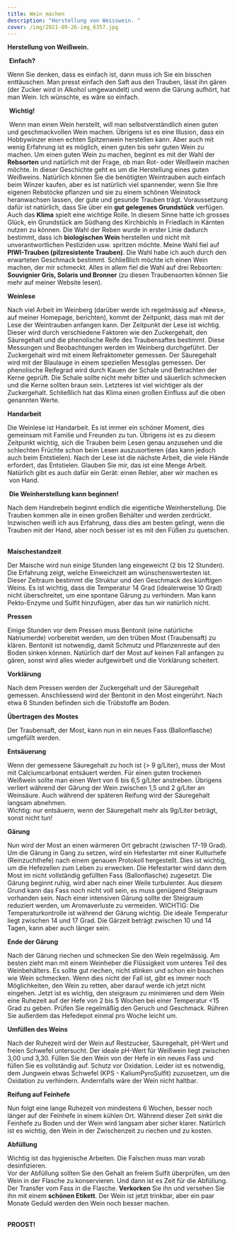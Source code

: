 ```yaml
---
title: Wein machen
description: "Herstellung von Weisswein. "
cover: /img/2021-09-26-img_6357.jpg
---
```



**Herstellung von Weißwein.**

 **Einfach?**

Wenn Sie denken, dass es einfach ist, dann muss ich Sie ein bisschen enttäuschen. Man presst einfach den Saft aus den Trauben, lässt ihn gären (der Zucker wird in Alkohol umgewandelt) und wenn die Gärung aufhört, hat man Wein. Ich wünschte, es wäre so einfach.  

 **Wichtig!**

 Wenn man einen Wein herstellt, will man selbstverständlich einen guten und geschmackvollen Wein machen. Übrigens ist es eine Illusion, dass ein Hobbywinzer einen echten Spitzenwein herstellen kann. Aber auch mit wenig Erfahrung ist es möglich, einen guten bis sehr guten Wein zu machen. Um einen guten Wein zu machen, beginnt es mit der Wahl der **Rebsorten** und natürlich mit der Frage, ob man Rot- oder Weißwein machen möchte. In dieser Geschichte geht es um die Herstellung eines guten Weißweins. Natürlich können Sie die benötigten Weintrauben auch einfach beim Winzer kaufen, aber es ist natürlich viel spannender, wenn Sie Ihre eigenen Rebstöcke pflanzen und sie zu einem schönen Weinstock heranwachsen lassen, der gute und gesunde Trauben trägt. Voraussetzung dafür ist natürlich, dass Sie über ein **gut gelegenes Grundstück** verfügen. Auch das **Klima** spielt eine wichtige Rolle. In diesem Sinne hatte ich grosses Glück, ein Grundstück am Südhang des Kirchbichls in Friedlach in Kärnten nutzen zu können. Die Wahl der Reben wurde in erster Linie dadurch bestimmt, dass ich **biologischen Wein** herstellen und nicht mit unverantwortlichen Pestiziden usw. spritzen möchte. Meine Wahl fiel auf **PIWI-Trauben (pilzresistente Trauben)**. Die Wahl habe ich auch durch den erwarteten Geschmack bestimmt. Schließlich möchte ich einen Wein machen, der mir schmeckt. Alles in allem fiel die Wahl auf drei Rebsorten: **Souvignier Gris, Solaris und Bronner** (zu diesen Traubensorten können Sie mehr auf meiner Website lesen).

**Weinlese**

Nach viel Arbeit im Weinberg (darüber werde ich regelmässig auf «News», auf meiner Homepage, berichten), kommt der Zeitpunkt, dass man mit der Lese der Weintrauben anfangen kann. Der Zeitpunkt der Lese ist wichtig. Dieser wird durch verschiedene Faktoren wie den Zuckergehalt, den Säuregehalt und die phenolische Reife des Traubensaftes bestimmt. Diese Messungen und Beobachtungen werden im Weinberg durchgeführt. Der Zuckergehalt wird mit einem Refraktometer gemessen. Der Säuregehalt wird mit der Blaulauge in einem speziellen Messglas gemessen. Der phenolische Reifegrad wird durch Kauen der Schale und Betrachten der Kerne geprüft. Die Schale sollte nicht mehr bitter und säuerlich schmecken und die Kerne sollten braun sein. Letzteres ist viel wichtiger als der Zuckergehalt. Schließlich hat das Klima einen großen Einfluss auf die oben genannten Werte. 

**Handarbeit** 

Die Weinlese ist Handarbeit. Es ist immer ein schöner Moment, dies gemeinsam mit Familie und Freunden zu tun. Übrigens ist es zu diesem Zeitpunkt wichtig, sich die Trauben beim Lesen genau anzusehen und die schlechten Früchte schon beim Lesen auszusortieren (das kann jedoch auch beim Entstielen). Nach der Lese ist die nächste Arbeit, die viele Hände erfordert, das Entstielen. Glauben Sie mir, das ist eine Menge Arbeit. Natürlich gibt es auch dafür ein Gerät: einen Rebler, aber wir machen es  von Hand.

 **Die Weinherstellung kann beginnen!**

Nach dem Handrebeln beginnt endlich die eigentliche Weinherstellung. Die Trauben kommen alle in einen großen Behälter und werden zerdrückt. Inzwischen weiß ich aus Erfahrung, dass dies am besten gelingt, wenn die Trauben mit der Hand, aber noch besser ist es mit den Füßen zu quetschen.  

**Maischestandzeit**

Der Maische wird nun einige Stunden lang eingeweicht (2 bis 12 Stunden). Die Erfahrung zeigt, welche Einweichzeit am wünschenswertesten ist. Dieser Zeitraum bestimmt die Struktur und den Geschmack des künftigen Weins. Es ist wichtig, dass die Temperatur 14 Grad (idealerweise 10 Grad) nicht überschreitet, um eine spontane Gärung zu verhindern. Man kann Pekto-Enzyme und Sulfit hinzufügen, aber das tun wir natürlich nicht.

**Pressen**

Einige Stunden vor dem Pressen muss Bentonit (eine natürliche Natriumerde) vorbereitet werden, um den trüben Most (Traubensaft) zu klären. Bentonit ist notwendig, damit Schmutz und Pflanzenreste auf den Boden sinken können. Natürlich darf der Most auf keinen Fall anfangen zu gären, sonst wird alles wieder aufgewirbelt und die Vorklärung scheitert.

**Vorklärung**

Nach dem Pressen werden der Zuckergehalt und der Säuregehalt gemessen. Anschliessend wird der Bentonit in den Most eingerührt. Nach etwa 6 Stunden befinden sich die Trübstoffe am Boden.

**Übertragen des Mostes**

Der Traubensaft, der Most, kann nun in ein neues Fass (Ballonflasche) umgefüllt werden.

**Entsäuerung**

Wenn der gemessene Säuregehalt zu hoch ist (> 9 g/Liter), muss der Most mit Calciumcarbonat entsäuert werden. Für einen guten trockenen Weißwein sollte man einen Wert von 6 bis 6,5 g/Liter anstreben. Übrigens verliert während der Gärung der Wein zwischen 1,5 und 2 g/Liter an Weinsäure. Auch während der späteren Reifung wird der Säuregehalt langsam abnehmen.\
Wichtig: nur entsäuern, wenn der Säuregehalt mehr als 9g/Liter beträgt, sonst nicht tun!

**Gärung**

Nun wird der Most an einen wärmeren Ort gebracht (zwischen 17-19 Grad). Um die Gärung in Gang zu setzen, wird ein Hefestarter mit einer Kulturhefe (Reinzuchthefe) nach einem genauen Protokoll hergestellt. Dies ist wichtig, um die Hefezellen zum Leben zu erwecken. Die Hefestarter wird dann dem Most im nicht vollständig gefüllten Fass (Ballonflasche) zugesetzt. Die Gärung beginnt ruhig, wird aber nach einer Weile turbulenter. Aus diesem Grund kann das Fass noch nicht voll sein, es muss genügend Steigraum vorhanden sein. Nach einer intensiven Gärung sollte der Steigraum reduziert werden, um Aromaverluste zu vermeiden. WICHTIG: Die Temperaturkontrolle ist während der Gärung wichtig. Die ideale Temperatur liegt zwischen 14 und 17 Grad. Die Gärzeit beträgt zwischen 10 und 14 Tagen, kann aber auch länger sein.

**Ende der Gärung**

Nach der Gärung riechen und schmecken Sie den Wein regelmässig. Am besten zieht man mit einem Weinheber die Flüssigkeit vom unteres Teil des Weinbehälters. Es sollte gut riechen, nicht stinken und schon ein bisschen wie Wein schmecken. Wenn dies nicht der Fall ist, gibt es immer noch Möglichkeiten, den Wein zu retten, aber darauf werde ich jetzt nicht eingehen. Jetzt ist es wichtig, den steigraum zu minimieren und dem Wein eine Ruhezeit auf der Hefe von 2 bis 5 Wochen bei einer Temperatur <15 Grad zu geben. Prüfen Sie regelmäßig den Geruch und Geschmack. Rühren Sie außerdem das Hefedepot einmal pro Woche leicht um.

**Umfüllen des Weins**

Nach der Ruhezeit wird der Wein auf Restzucker, Säuregehalt, pH-Wert und freien Schwefel untersucht. Der ideale pH-Wert für Weißwein liegt zwischen 3,00 und 3,30. Füllen Sie den Wein von der Hefe in ein neues Fass und füllen Sie es vollständig auf. Schutz vor Oxidation. Leider ist es notwendig, dem Jungwein etwas Schwefel (KPS - KaliumPyroSulfit) zuzusetzen, um die Oxidation zu verhindern. Andernfalls wäre der Wein nicht haltbar.

**Reifung auf Feinhefe**

Nun folgt eine lange Ruhezeit von mindestens 6 Wochen, besser noch länger auf der Feinhefe in einem kühlen Ort. Während dieser Zeit sinkt die Feinhefe zu Boden und der Wein wird langsam aber sicher klarer. Natürlich ist es wichtig, den Wein in der Zwischenzeit zu riechen und zu kosten.

**Abfüllung**

Wichtig ist das hygienische Arbeiten. Die Falschen muss man vorab desinfizieren.\
Vor der Abfüllung sollten Sie den Gehalt an freiem Sulfit überprüfen, um den Wein in der Flasche zu konservieren. Und dann ist es Zeit für die Abfüllung. Der Transfer vom Fass in die Flasche. **Verkorken** Sie ihn und versehen Sie ihn mit einem **schönen Etikett**. Der Wein ist jetzt trinkbar, aber ein paar Monate Geduld werden den Wein noch besser machen.

\
**PROOST!**